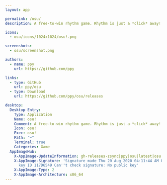 ```yaml
---
layout: app

permalink: /osu/
description: A free-to-win rhythm game. Rhythm is just a *click* away!

icons:
  - osu/icons/1024x1024/osu!.png

screenshots:
  - osu/screenshot.png

authors:
  - name: ppy
    url: https://github.com/ppy

links:
  - type: GitHub
    url: ppy/osu
  - type: Download
    url: https://github.com/ppy/osu/releases

desktop:
  Desktop Entry:
    Type: Application
    Name: osu!
    Comment: A free-to-win rhythm game. Rhythm is just a *click* away!
    Icon: osu!
    Exec: osu!
    Path: "~"
    Terminal: true
    Categories: Game
  AppImageHub:
    X-AppImage-UpdateInformation: gh-releases-zsync|ppy|osu|latest|osu.AppImage.zsync
    X-AppImage-Signature: 'Signature made Thu 20 Aug 2020 04:11:44 AM UTC using RSA
      key ID 117D6549 Can''t check signature: No public key'
    X-AppImage-Type: 2
    X-AppImage-Architecture: x86_64
---
```

